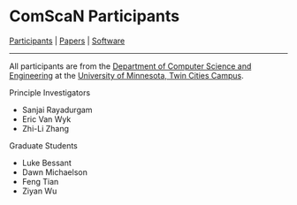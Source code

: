 # ComScaN Participants

[Participants](participants.md) | [Papers](papers.md) | [Software](software.md)

------

All participants are from the
[Department of Computer Science and Engineering](https://cs.umn.edu) 
at the 
[University of Minnesota, Twin Cities Campus](https://tc.umn.edu).

Principle Investigators
- Sanjai Rayadurgam
- Eric Van Wyk
- Zhi-Li Zhang

Graduate Students
- Luke Bessant
- Dawn Michaelson
- Feng Tian
- Ziyan Wu
